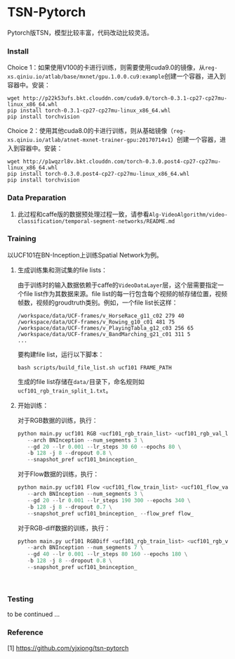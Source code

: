 # TSN-Pytorch

Pytorch版TSN，模型比较丰富，代码改动比较灵活。

### Install

Choice 1：如果使用V100的卡进行训练，则需要使用cuda9.0的镜像，从`reg-xs.qiniu.io/atlab/base/mxnet/gpu.1.0.0.cu9:example`创建一个容器，进入到容器中。安装：

```
wget http://p22k53ufs.bkt.clouddn.com/cuda9.0/torch-0.3.1-cp27-cp27mu-linux_x86_64.whl
pip install torch-0.3.1-cp27-cp27mu-linux_x86_64.whl
pip install torchvision
```

Choice 2：使用其他cuda8.0的卡进行训练，则从基础镜像（`reg-xs.qiniu.io/atlab/atnet-mxnet-trainer-gpu:20170714v1`）创建一个容器，进入到容器中。安装：

```
wget http://p1wqzrl8v.bkt.clouddn.com/torch-0.3.0.post4-cp27-cp27mu-linux_x86_64.whl
pip install torch-0.3.0.post4-cp27-cp27mu-linux_x86_64.whl
pip install torchvision
```

### Data Preparation

1. 此过程和caffe版的数据预处理过程一致，请参看`Alg-VideoAlgorithm/video-classification/temporal-segment-networks/README.md`

### Training

以UCF101在BN-Inception上训练Spatial Network为例。

1. 生成训练集和测试集的file lists：

   由于训练时的输入数据依赖于caffe的`VideoDataLayer`层，这个层需要指定一个file list作为其数据来源。file list的每一行包含每个视频的帧存储位置，视频帧数，视频的groudtruth类别。例如，一个file list长这样：

   ```
   /workspace/data/UCF-frames/v_HorseRace_g11_c02 279 40
   /workspace/data/UCF-frames/v_Rowing_g10_c01 481 75
   /workspace/data/UCF-frames/v_PlayingTabla_g12_c03 256 65
   /workspace/data/UCF-frames/v_BandMarching_g21_c01 311 5
   ...
   ```

   要构建file list，运行以下脚本：

   ```
   bash scripts/build_file_list.sh ucf101 FRAME_PATH
   ```

   生成的file list存储在`data/`目录下，命名规则如`ucf101_rgb_train_split_1.txt`。

2. 开始训练：

   对于RGB数据的训练，执行：

   ```python
   python main.py ucf101 RGB <ucf101_rgb_train_list> <ucf101_rgb_val_list> \
      --arch BNInception --num_segments 3 \
      --gd 20 --lr 0.001 --lr_steps 30 60 --epochs 80 \
      -b 128 -j 8 --dropout 0.8 \
      --snapshot_pref ucf101_bninception_ 
   ```

   对于Flow数据的训练，执行：

   ```python
   python main.py ucf101 Flow <ucf101_flow_train_list> <ucf101_flow_val_list> \
      --arch BNInception --num_segments 3 \
      --gd 20 --lr 0.001 --lr_steps 190 300 --epochs 340 \
      -b 128 -j 8 --dropout 0.7 \
      --snapshot_pref ucf101_bninception_ --flow_pref flow_  
   ```

   对于RGB-diff数据的训练，执行：

   ```python
   python main.py ucf101 RGBDiff <ucf101_rgb_train_list> <ucf101_rgb_val_list> \
      --arch BNInception --num_segments 7 \
      --gd 40 --lr 0.001 --lr_steps 80 160 --epochs 180 \
      -b 128 -j 8 --dropout 0.8 \
      --snapshot_pref ucf101_bninception_ 
   ```

   ​

### Testing

to be continued ...



### Reference

[1] https://github.com/yjxiong/tsn-pytorch